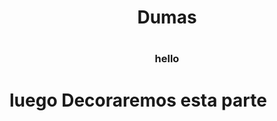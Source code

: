 <h1 align = "center"> Dumas<h1>
<h3 align = "center"> hello  </h3>

<h1 >luego Decoraremos esta parte<h1>

